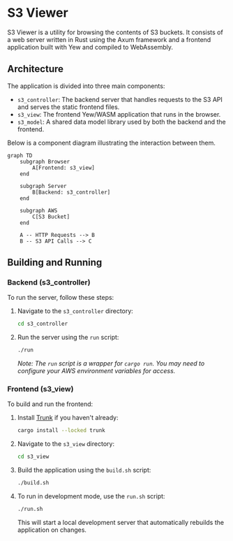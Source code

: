 # S3 Viewer

S3 Viewer is a utility for browsing the contents of S3 buckets. It consists of a web server written in Rust using the Axum framework and a frontend application built with Yew and compiled to WebAssembly.

## Architecture

The application is divided into three main components:

- `s3_controller`: The backend server that handles requests to the S3 API and serves the static frontend files.
- `s3_view`: The frontend Yew/WASM application that runs in the browser.
- `s3_model`: A shared data model library used by both the backend and the frontend.

Below is a component diagram illustrating the interaction between them.

```mermaid
graph TD
    subgraph Browser
        A[Frontend: s3_view]
    end

    subgraph Server
        B[Backend: s3_controller]
    end

    subgraph AWS
        C[S3 Bucket]
    end

    A -- HTTP Requests --> B
    B -- S3 API Calls --> C
```

## Building and Running

### Backend (s3_controller)

To run the server, follow these steps:

1.  Navigate to the `s3_controller` directory:
    ```bash
    cd s3_controller
    ```
2.  Run the server using the `run` script:
    ```bash
    ./run
    ```
    *Note: The `run` script is a wrapper for `cargo run`. You may need to configure your AWS environment variables for access.*

### Frontend (s3_view)

To build and run the frontend:

1.  Install [Trunk](https://trunkrs.dev/) if you haven't already:
    ```bash
    cargo install --locked trunk
    ```
2.  Navigate to the `s3_view` directory:
    ```bash
    cd s3_view
    ```
3.  Build the application using the `build.sh` script:
    ```bash
    ./build.sh
    ```
4.  To run in development mode, use the `run.sh` script:
    ```bash
    ./run.sh
    ```
    This will start a local development server that automatically rebuilds the application on changes.
